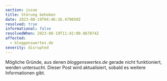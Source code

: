 ```yaml
---
section: issue
title: Störung behoben
date: 2023-08-19T04:46:16.479050Z
resolved: true
informational: false
resolvedWhen: 2023-08-19T11:42:00.067874Z
affected:
  - bloggenswertes.de
severity: disrupted
---
```

Mögliche Gründe, aus denen *bloggenswertes.de* gerade nicht funktioniert, werden untersucht. Dieser Post wird aktualisiert, sobald es weitere Informationen gibt.

        